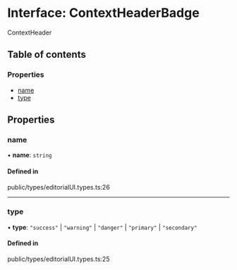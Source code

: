 # Interface: ContextHeaderBadge

ContextHeader

## Table of contents

### Properties

- [name](../wiki/ContextHeaderBadge#name)
- [type](../wiki/ContextHeaderBadge#type)

## Properties

### name

• **name**: `string`

#### Defined in

public/types/editorialUI.types.ts:26

___

### type

• **type**: ``"success"`` \| ``"warning"`` \| ``"danger"`` \| ``"primary"`` \| ``"secondary"``

#### Defined in

public/types/editorialUI.types.ts:25
